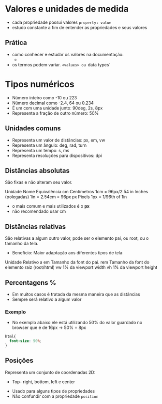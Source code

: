 # Valores e unidades de medida

* cada propriedade possui valores `property: value`
* estudo constante a fim de entender as propriedades e seus valores

## Prática 

* como conhecer e estudar os valores na documentação.
  * <color> <length>
* os termos podem variar. `<values> ou `data types`

# Tipos numéricos 

* <integer>       Número inteiro como -10 ou 223
* <number>        Número decimal como -2.4, 64 ou 0.234
* <dimension>     É um <number> com uma unidade junto: 90deg, 2s, 8px
* <percentagem>   Representa a fração de outro número: 50%

## Unidades comuns

* <length>        Representa um valor de distâncias: px, em, vw
* <angle>         Representa um ângulo: deg, rad, turn
* <time>          Representa um tempo: s, ms
* <resolution>    Representa resoluções para dispositivos: dpi

## Distâncias absolutas <length>

São fixas e não alteram seu valor.

Unidade   Nome                  Equivalência 
cm        Centímetros           1cm = 96px/2.54
in        Inches (polegadas)    1in = 2.54cm = 96px
px        Pixels                1px = 1/96th of 1in

* o mais comum e mais utilizados é o **px**
* não recomendado usar cm

## Distâncias relativas

São relativas a algum outro valor, pode ser o elemento pai, ou root, ou o tamanho da tela.

* Benefício: Maior adaptação aos diferentes tipos de tela

Unidade   Relativo a 
em        Tamanho da font do pai.
rem       Tamanho da font do elemento raiz (root/html)
vw        1% da viewport width
vh        1% da viewport height

## Percentagens %

* Em muitos casos é tratada da mesma maneira que as distâncias <length>
* Sempre será relativo a algum valor

### Exemplo

* No exemplo abaixo ele está utilizando 50% do valor guardado no browser que é de 16px -> 50% = 8px

```css
html{
  font-size: 50%;
}
```

## Posições

<position>

Representa um conjunto de coordenadas 2D:
- Top- right, bottom, left e center

* Usado para alguns tipos de propriedades
* Não confundir com a propriedade `position`






